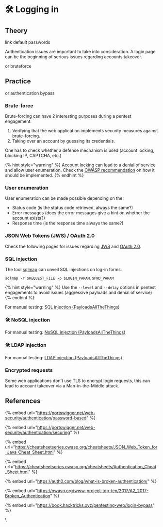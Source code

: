 # 🛠️ Logging in

## Theory

link default passwords

Authentication issues are important to take into consideration. A login page can be the beginning of serious issues regarding accounts takeover.

or bruteforce

## Practice

or authentication bypass

### Brute-force

Brute-forcing can have 2 interesting purposes during a pentest engagement:

1. Verifying that the web application implements security measures against brute-forcing.
2. Taking over an account by guessing its credentials.

One has to check whether a defense mechanism is used (account locking, blocking IP, CAPTCHA, etc.)

{% hint style="warning" %}
Account locking can lead to a denial of service and allow user enumeration. Check the [OWASP recommendation](https://cheatsheetseries.owasp.org/cheatsheets/Authentication_Cheat_Sheet.html#account-lockout) on how it should be implemented.
{% endhint %}

### User enumeration

User enumeration can be made possible depending on the:

* Status code (is the status code retrieved, always the same?)
* Error messages (does the error messages give a hint on whether the account exists?)
* Response time (is the response time always the same?)

### JSON Web Tokens (JWS) / OAuth 2.0

Check the following pages for issues regarding [JWS](https://www.thehacker.recipes/web-services/attacks-on-inputs/insecure-json-web-tokens) and [OAuth 2.0](https://www.thehacker.recipes/web-services/configuration/oauth-2.0).

### SQL injection

The tool [sqlmap](https://sqlmap.org) can unveil SQL injections on log-in forms.

```
sqlmap -r $REQUEST_FILE -p $LOGIN_PARAM,$PWD_PARAM
```

{% hint style="warning" %}
Use the `--level` and `--delay` options in pentest engagements to avoid issues (aggressive payloads and denial of service)
{% endhint %}

For manual testing: [SQL injection (PayloadsAllTheThings)](https://github.com/swisskyrepo/PayloadsAllTheThings/tree/master/SQL%20Injection#authentication-bypass)

### 🛠️ NoSQL injection

For manual testing: [NoSQL injection (PayloadsAllTheThings)](https://github.com/swisskyrepo/PayloadsAllTheThings/tree/master/SQL%20Injection#authentication-bypass)

### 🛠️ LDAP injection

For manual testing: [LDAP injection (PayloadsAllTheThings)](https://github.com/swisskyrepo/PayloadsAllTheThings/tree/master/LDAP%20Injection)

### Encrypted requests

Some web applications don't use TLS to encrypt login requests, this can lead to account takeover via a Man-in-the-Middle attack.

## References

{% embed url="https://portswigger.net/web-security/authentication/password-based" %}

{% embed url="https://portswigger.net/web-security/authentication/securing" %}

{% embed url="https://cheatsheetseries.owasp.org/cheatsheets/JSON_Web_Token_for_Java_Cheat_Sheet.html" %}

{% embed url="https://cheatsheetseries.owasp.org/cheatsheets/Authentication_Cheat_Sheet.html" %}

{% embed url="https://auth0.com/blog/what-is-broken-authentication/" %}

{% embed url="https://owasp.org/www-project-top-ten/2017/A2_2017-Broken_Authentication" %}

{% embed url="https://book.hacktricks.xyz/pentesting-web/login-bypass" %}

\
